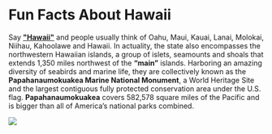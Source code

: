 <html>
  <head>
    <meta charset="utf-8">
    <title>Hawaii! Kawaii!</title>
  </head>
  <body>
    <h1>Fun Facts About Hawaii</h1>
    <p>Say <strong><a href="https://img.s-hawaiianairlines.com/static/images/tripplanning/06-10-interesting-facts-about-hawaii/hero-image.jpg?version=0bf7&sc_lang=en&w=2580&hash=346F996C401B7E2EFEF5D5657BBE7742D7760CBD" title="Hawaii" target="_blank">"Hawaii"</a></strong> and people usually think of Oahu, Maui, Kauai, Lanai, Molokai, Niihau, Kahoolawe and Hawaii. In actuality, the state also encompasses the northwestern Hawaiian islands, a group of islets, seamounts and shoals that extends 1,350 miles northwest of the <strong>“main”</strong> islands. Harboring an amazing diversity of seabirds and marine life, they are collectively known as the <strong>Papahanaumokuakea Marine National Monument</strong>, a World Heritage Site and the largest contiguous fully protected conservation area under the U.S. flag. <strong>Papahanaumokuakea</strong> covers 582,578 square miles of the Pacific and is bigger than all of America’s national parks combined.</p>
    <img src="https://www.jetstar.com/_/media/inspiration-hub/article-images/19oct/hawaii-honolulu-need-to-know/hero_hawaii_honolulu.jpg?rev=cf08627cd0164b12b48d7e2af03abec6&w=1050&rc=1&cw=1050&ch=590&cx=55&cy=0&hash=67AF8851437B4D5433D7F1886992F8120F580B73">
  </body>
</html>
